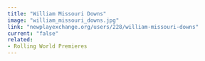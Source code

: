 ```yaml
---
title: "William Missouri Downs"
image: "william_missouri_downs.jpg"
link: "newplayexchange.org/users/228/william-missouri-downs"
current: "false"
related:
- Rolling World Premieres
---
```

